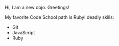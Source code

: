 Hi, I am a new dojo. Greetings!

My favorite Code School path is Ruby!
deadly skills:
* Git
* JavaScript
* Ruby

